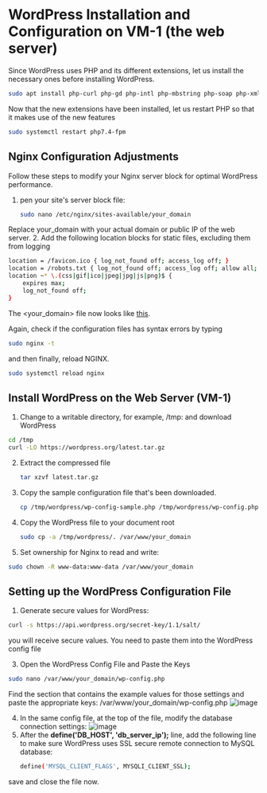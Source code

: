 # WordPress Installation and Configuration on VM-1 (the web server)
 Since WordPress uses PHP and its different extensions, let us install the necessary ones before installing WordPress.

```bash
sudo apt install php-curl php-gd php-intl php-mbstring php-soap php-xml php-xmlrpc php-zip
```
Now that the new extensions have been installed, let us restart PHP so that it makes use of the new features
```bash
sudo systemctl restart php7.4-fpm
```

## Nginx Configuration Adjustments
Follow these steps to modify your Nginx server block for optimal WordPress performance.
1. pen your site's server block file:
   ```bash
   sudo nano /etc/nginx/sites-available/your_domain
   ```
Replace your_domain with your actual domain or public IP of the web server.
2. Add the following location blocks for static files, excluding them from logging
```bash
location = /favicon.ico { log_not_found off; access_log off; }
location = /robots.txt { log_not_found off; access_log off; allow all; }
location ~* \.(css|gif|ico|jpeg|jpg|js|png)$ {
    expires max;
    log_not_found off;
}
```
The <your_domain> file now looks like [this](https://github.com/samishafique786/CloudWordPressDeployment/blob/main/VM-1%20Files/128.214.253.37).

Again, check if the configuration files has syntax errors by typing
```bash
sudo nginx -t
```
and then finally, reload NGINX.
```bash
sudo systemctl reload nginx
```

## Install WordPress on the Web Server (VM-1)
1. Change to a writable directory, for example, /tmp: and download WordPress
```bash
cd /tmp
curl -LO https://wordpress.org/latest.tar.gz
```
2. Extract the compressed file
   ```bash
   tar xzvf latest.tar.gz
   ```
3. Copy the sample configuration file that's been downloaded.
   ```bash
   cp /tmp/wordpress/wp-config-sample.php /tmp/wordpress/wp-config.php
   ```
4. Copy the WordPress file to your document root
   ```bash
   sudo cp -a /tmp/wordpress/. /var/www/your_domain
   ```
5. Set ownership for Nginx to read and write:
```bash
sudo chown -R www-data:www-data /var/www/your_domain
```

## Setting up the WordPress Configuration File

1. Generate secure values for WordPress:
```bash
curl -s https://api.wordpress.org/secret-key/1.1/salt/
```
you will receive secure values. You need to paste them into the WordPress config file

3. Open the WordPress Config File and Paste the Keys
```bash
sudo nano /var/www/your_domain/wp-config.php
```
Find the section that contains the example values for those settings and paste the appropriate keys:
/var/www/your_domain/wp-config.php
![image](https://github.com/samishafique786/CloudWordPressDeployment/assets/108603607/984d73aa-779d-47c9-b713-3f8bc0b2bf9e)

4. In the same config file, at the top of the file, modify the database connection settings:
 ![image](https://github.com/samishafique786/CloudWordPressDeployment/assets/108603607/56204419-926b-453e-8985-eec4e830f6cb)
5. After the **define('DB_HOST', 'db_server_ip');** line, add the following line to make sure WordPress uses SSL secure remote connection to MySQL database:
   ```bash
   define('MYSQL_CLIENT_FLAGS', MYSQLI_CLIENT_SSL);
   ```
save and close the file now.

